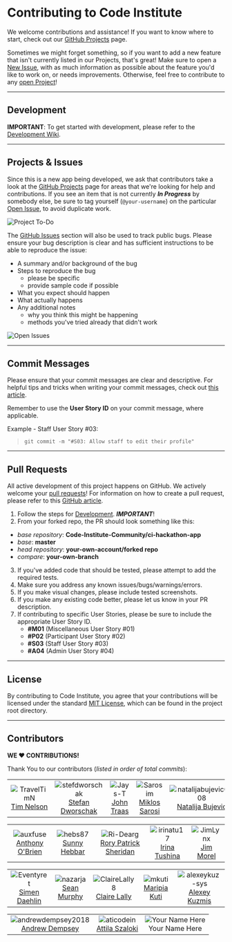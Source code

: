 # Contributing to Code Institute

We welcome contributions and assistance! If you want to know where to start, check out our [GitHub Projects](https://github.com/Code-Institute-Community/ci-hackathon-app/projects?query=is%3Aopen+sort%3Aname-asc) page.

Sometimes we might forget something, so if you want to add a new feature that isn't currently listed in our Projects, that's great! Make sure to open a [New Issue](https://github.com/Code-Institute-Community/ci-hackathon-app/issues/new), with as much information as possible about the feature you'd like to work on, or needs improvements. Otherwise, feel free to contribute to any [open Project](https://github.com/Code-Institute-Community/ci-hackathon-app/projects?query=is%3Aopen+sort%3Aname-asc)!

---

## Development

**IMPORTANT**: To get started with development, please refer to the [Development Wiki](https://github.com/Code-Institute-Community/ci-hackathon-app/wiki/Development).

---

## Projects & Issues

Since this is a new app being developed, we ask that contributors take a look at the [GitHub Projects](https://github.com/Code-Institute-Community/ci-hackathon-app/projects?query=is%3Aopen+sort%3Aname-asc) page for areas that we're looking for help and contributions. If you see an item that is not currently _**In Progress**_ by somebody else, be sure to tag yourself (`@your-username`) on the particular [Open Issue](https://github.com/Code-Institute-Community/ci-hackathon-app/issues?query=is%3Aopen+sort%3Aname-asc), to avoid duplicate work.

![Project To-Do](static/img/documentation/projects-to-do.png?raw=true "Project To-Do")

The [GitHub Issues](https://github.com/Code-Institute-Community/ci-hackathon-app/issues?query=is%3Aopen) section will also be used to track public bugs. Please ensure your bug description is clear and has sufficient instructions to be able to reproduce the issue:

- A summary and/or background of the bug
- Steps to reproduce the bug
    - please be specific
    - provide sample code if possible
- What you expect should happen
- What actually happens
- Any additional notes
    - why you think this might be happening
    - methods you've tried already that didn't work

![Open Issues](static/img/documentation/issues-open.png?raw=true "Open Issues")

---

## Commit Messages

Please ensure that your commit messages are clear and descriptive. For helpful tips and tricks when writing your commit messages, check out [this article](https://chris.beams.io/posts/git-commit/).

Remember to use the **User Story ID** on your commit message, where applicable.

Example - Staff User Story #03:
> `git commit -m "#S03: Allow staff to edit their profile"`

---

## Pull Requests

All active development of this project happens on GitHub. We actively welcome your [pull requests](https://github.com/Code-Institute-Community/ci-hackathon-app/pulls)! For information on how to create a pull request, please refer to this [GitHub article](https://help.github.com/articles/creating-a-pull-request).

1. Follow the steps for [Development](https://github.com/Code-Institute-Community/ci-hackathon-app/wiki/Development). _**IMPORTANT**_!
2. From your forked repo, the PR should look something like this:
- *base repository*: **Code-Institute-Community/ci-hackathon-app**
- *base*: **master**
- *head repository*: **your-own-account/forked repo**
- *compare*: **your-own-branch**
3. If you've added code that should be tested, please attempt to add the required tests.
4. Make sure you address any known issues/bugs/warnings/errors.
5. If you make visual changes, please include tested screenshots.
6. If you make any existing code better, please let us know in your PR description.
7. If contributing to specific User Stories, please be sure to include the appropriate User Story ID.
    - **#M01** (Miscellaneous User Story #01)
    - **#P02** (Participant User Story #02)
    - **#S03** (Staff User Story #03)
    - **#A04** (Admin User Story #04)

---

## License

By contributing to Code Institute, you agree that your contributions will be licensed under the standard [MIT License](LICENSE), which can be found in the project root directory.

---

## Contributors

**WE :heart: CONTRIBUTIONS!**

Thank You to our contributors (_listed in order of total commits_):

||||||
|:---:|:---:|:---:|:--:|:--:|
|![TravelTimN](https://avatars0.githubusercontent.com/u/41592028?s=100)<br>[Tim Nelson](https://github.com/TravelTimN)|![stefdworschak](https://avatars3.githubusercontent.com/u/31205982?s=100)<br>[Stefan Dworschak](https://github.com/stefdworschak)|![Jays-T](https://avatars3.githubusercontent.com/u/59046774?s=100)<br>[John Traas](https://github.com/Jays-T)|![Sarosim](https://avatars3.githubusercontent.com/u/44575078?s=100)<br>[Miklos Sarosi](https://github.com/Sarosim)|![natalijabujevic0708](https://avatars0.githubusercontent.com/u/583231?s=100)<br>[Natalija Bujevic](https://github.com/natalijabujevic0708)|

||||||
|:---:|:---:|:---:|:---:|:---:|
|![auxfuse](https://avatars0.githubusercontent.com/u/48055438?s=100)<br>[Anthony O'Brien](https://github.com/auxfuse)|![hebs87](https://avatars1.githubusercontent.com/u/47008122?s=100)<br>[Sunny Hebbar](https://github.com/hebs87)|![Ri-Dearg](https://avatars1.githubusercontent.com/u/44118951?s=100)<br>[Rory Patrick Sheridan](https://github.com/Ri-Dearg)|![irinatu17](https://avatars3.githubusercontent.com/u/47981780?s=100)<br>[Irina Tushina](https://github.com/irinatu17)|![JimLynx](https://avatars3.githubusercontent.com/u/65254741?s=100)<br>[Jim Morel](https://github.com/JimLynx)|

||||||
|:---:|:---:|:---:|:---:|:---:|
|![Eventyret](https://avatars1.githubusercontent.com/u/977232?s=100)<br>[Simen Daehlin](https://github.com/Eventyret)|![nazarja](https://avatars0.githubusercontent.com/u/25235189?s=100)<br>[Sean Murphy](https://github.com/nazarja)|![ClaireLally8](https://avatars0.githubusercontent.com/u/38299093?s=100)<br>[Claire Lally](https://github.com/ClaireLally8)|![mkuti](https://avatars2.githubusercontent.com/u/51210547?s=100)<br>[Maripia Kuti](https://github.com/mkuti)|![alexeykuz-sys](https://avatars0.githubusercontent.com/u/583231?s=100)<br>[Alexey Kuzmis](https://github.com/alexeykuz-sys)|

||||
|:---:|:---:|:---:|
|![andrewdempsey2018](https://avatars3.githubusercontent.com/u/38543181?s=100)<br>[Andrew Dempsey](https://github.com/andrewdempsey2018)|![aticodein](https://avatars3.githubusercontent.com/u/45002010?s=100)<br>[Attila Szaloki](https://github.com/aticodein)|![Your Name Here](https://avatars0.githubusercontent.com/u/583231?s=100)<br>Your Name Here|
